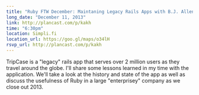 ```yaml
---
title: "Ruby FTW December: Maintaning Legacy Rails Apps with B.J. Allen"
long_date: "December 11, 2013"
link: http://plancast.com/p/kakh
time: "6:30pm"
location: Simpli.fi
location_url: https://goo.gl/maps/o34lH
rsvp_url: http://plancast.com/p/kakh
---
```


TripCase is a "legacy" rails app that serves over 2 million users as they travel around the globe. I'll share some lessons learned in my time with the application. We'll take a look at the history and state of the app as well as discuss the usefulness of Ruby in a large "enterprisey" company as we close out 2013.
